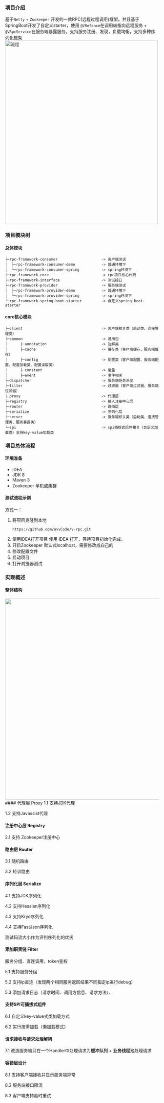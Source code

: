 ### 项目介绍
基于```Netty``` + ```Zookeeper``` 开发的一款RPC(远程过程调用)框架。并且基于SpringBoot开发了自定义starter，使用
```@VRefence```在调用端指向远程服务 + ```@VRpcService```在服务端暴露服务。支持服务注册、发现，负载均衡，支持多种序列化框架
<img alt="流程" height="600" src="doc/img.png" width="500"/>
### 项目模块树
#### 总体模块
```
├─rpc-framework-consumer                    -> 客户端测试
│  ├─rpc-framework-consumer-demo            -> 普通环境下
│  └─rpc-framework-consumer-spring          -> spring环境下
├─rpc-framework-core                        -> rpc项目核心代码
├─rpc-framework-interface                   -> 测试接口
├─rpc-framework-provider                    -> 服务端测试
│  ├─rpc-framework-provider-demo            -> 普通环境下
│  └─rpc-framework-provider-spring          -> spring环境下
└─rpc-framework-spring-boot-starter         -> 自定义spring-boot-starter 
```
#### core核心模块
```
├─client                                    -> 客户端相关类（启动类、连接管理类）
├─common                                    -> 通用包
│      ├─annotation                         -> 注解类
│      ├─cache                              -> 缓存类（客户端缓存、服务端缓存）
│      ├─config                             -> 配置类（客户端配置、服务端配置、配置加载类、配置读取类）
│      ├─constant                           -> 常量
│      ├─event                              -> 事件相关
├─dispatcher                                -> 服务端任务派发
├─filter                                    -> 过滤器（客户端过滤器、服务端过滤器）                                     
├─proxy                                     -> 代理层
├─registry                                  -> 接入注册中心层
├─router                                    -> 路由层
├─serialize                                 -> 序列化层
├─server                                    -> 服务端相关类（启动类、连接管理类、服务暴露类）
└─spi                                       -> spi插拔式组件相关（自定义加载类）支持key-value加载类
```
### 项目总体流程
#### 环境准备
- IDEA
- JDK 8
- Maven 3
- Zookeeper 单机或集群

#### 测试流程示例
方式一：
1. 将项目克隆到本地
    ```
    https://github.com/avvCode/v-rpc.git
    ```
2. 使用IDEA打开项目
   使用 IDEA 打开，等待项目初始化完成。
3. 开启Zookeeper
    默认式localhost，需要修改成自己的
4. 修改配置文件
5. 启动项目
6. 打开浏览器测试

### 实现概述
#### 整体结构

<img height="657" src="doc/img_1.png" width="1949" />
#### 代理层 Proxy
1.1 支持JDK代理

1.2 支持Javassist代理
#### 注册中心层 Registry
2.1 支持 Zookeeper注册中心

#### 路由层 Router
3.1 随机路由

3.2 轮训路由 

#### 序列化层 Serialize

4.1 支持JDK序列化

4.2 支持Hessian序列化

4.3 支持Kryo序列化
 
4.4 支持FastJson序列化

测试码流大小作为评判序列化的优劣

#### 添加职责链 Filter

服务分组、直连调用、token鉴权

5.1 支持服务分组

5.2 支持ip直连（发现两个相同服务返回结果不同指定ip进行debug）

5.3 添加请求日志（请求时间、调用方信息、请求方法）、

#### 支持SPI可插拔式组件
6.1 自定义key-value式类加载方式

6.2 实行按需加载（懒加载模式）

#### 请求接收与请求处理解耦
7.1 改造服务端只在一个Handler中处理请求为**缓冲队列** + **业务线程池**处理请求

#### 容错层设计
8.1 支持客户端接收并显示服务端异常

8.2 服务端接口限流

8.3 客户端支持超时重试